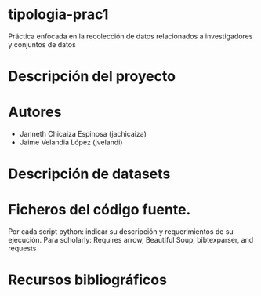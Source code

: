 # tipologia-prac1
Práctica enfocada en la recolección de datos relacionados a investigadores y conjuntos de datos

# Descripción del proyecto

# Autores
* Janneth Chicaiza Espinosa (jachicaiza)
* Jaime Velandia López (jvelandi)

# Descripción de datasets

# Ficheros del código fuente.

Por cada script python: indicar su descripción y requerimientos de su ejecución.
Para scholarly: Requires arrow, Beautiful Soup, bibtexparser, and requests

# Recursos bibliográficos

